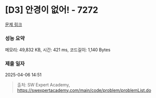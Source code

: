 # [D3] 안경이 없어! - 7272 

[문제 링크](https://swexpertacademy.com/main/code/problem/problemDetail.do?contestProbId=AWl0ZQ8qn7UDFAXz) 

### 성능 요약

메모리: 49,832 KB, 시간: 421 ms, 코드길이: 1,140 Bytes

### 제출 일자

2025-04-06 14:51



> 출처: SW Expert Academy, https://swexpertacademy.com/main/code/problem/problemList.do